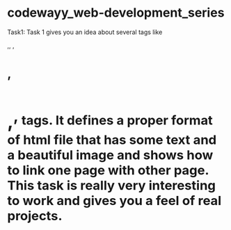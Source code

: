 # codewayy_web-development_series
Task1:
Task 1 gives you an idea about several tags like <p> ,<img>, <a>,<h1>,<h2>,<sup>,<sub> tags.
  It defines a proper format of html file that has some text and a beautiful image and shows how to link one page with other page.
  This task is really very interesting to work and gives you a feel of real projects.
